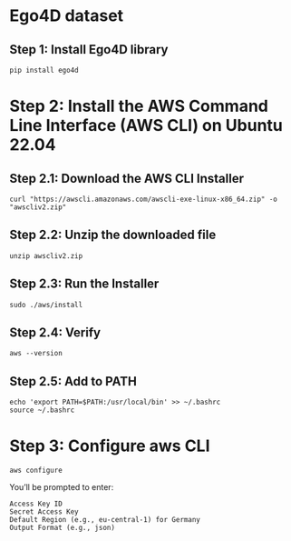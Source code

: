 # Ego4D dataset

## Step 1: Install Ego4D library
```
pip install ego4d
```

# Step 2: Install the AWS Command Line Interface (AWS CLI) on Ubuntu 22.04

## Step 2.1: Download the AWS CLI Installer
```
curl "https://awscli.amazonaws.com/awscli-exe-linux-x86_64.zip" -o "awscliv2.zip"
```
## Step 2.2: Unzip the downloaded file
```
unzip awscliv2.zip
```

## Step 2.3: Run the Installer
```
sudo ./aws/install
```
## Step 2.4: Verify
```
aws --version
```
## Step 2.5: Add to PATH
```
echo 'export PATH=$PATH:/usr/local/bin' >> ~/.bashrc
source ~/.bashrc
```

# Step 3: Configure aws CLI
```
aws configure
```
You’ll be prompted to enter:
```
Access Key ID
Secret Access Key
Default Region (e.g., eu-central-1) for Germany
Output Format (e.g., json)
```
